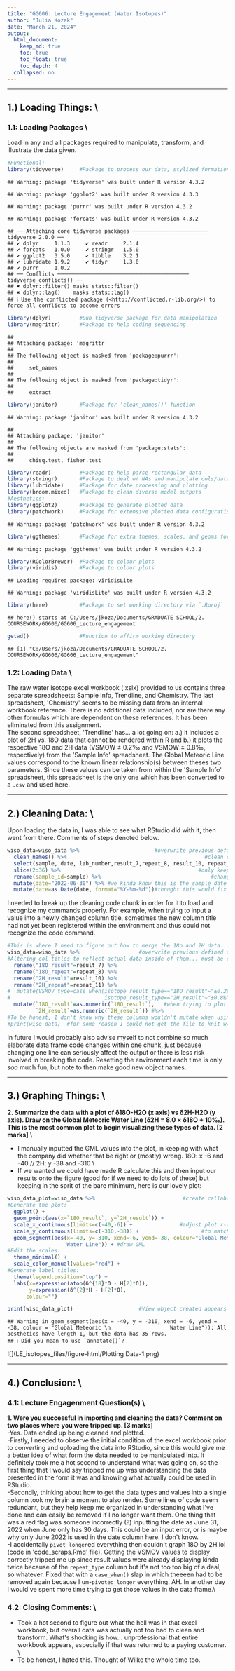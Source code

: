 ```yaml
---
title: "GG606: Lecture Engagement (Water Isotopes)"
author: "Julia Kozak"
date: "March 21, 2024"
output: 
  html_document:
    keep_md: true
    toc: true
    toc_float: true
    toc_depth: 4
  collapsed: no
---
```




________________________________________________________________________________
## 1.) Loading Things: \
### 1.1: Loading Packages \
Load in any and all packages required to manipulate, transform, and illustrate the data given.

```r
#Functional:
library(tidyverse)     #Package to process our data, stylized formation
```

```
## Warning: package 'tidyverse' was built under R version 4.3.2
```

```
## Warning: package 'ggplot2' was built under R version 4.3.3
```

```
## Warning: package 'purrr' was built under R version 4.3.2
```

```
## Warning: package 'forcats' was built under R version 4.3.2
```

```
## ── Attaching core tidyverse packages ──────────────────────── tidyverse 2.0.0 ──
## ✔ dplyr     1.1.3     ✔ readr     2.1.4
## ✔ forcats   1.0.0     ✔ stringr   1.5.0
## ✔ ggplot2   3.5.0     ✔ tibble    3.2.1
## ✔ lubridate 1.9.2     ✔ tidyr     1.3.0
## ✔ purrr     1.0.2     
## ── Conflicts ────────────────────────────────────────── tidyverse_conflicts() ──
## ✖ dplyr::filter() masks stats::filter()
## ✖ dplyr::lag()    masks stats::lag()
## ℹ Use the conflicted package (<http://conflicted.r-lib.org/>) to force all conflicts to become errors
```

```r
library(dplyr)         #Sub tidyverse package for data manipulation 
library(magrittr)      #Package to help coding sequencing 
```

```
## 
## Attaching package: 'magrittr'
## 
## The following object is masked from 'package:purrr':
## 
##     set_names
## 
## The following object is masked from 'package:tidyr':
## 
##     extract
```

```r
library(janitor)       #Package for 'clean_names()' function
```

```
## Warning: package 'janitor' was built under R version 4.3.2
```

```
## 
## Attaching package: 'janitor'
## 
## The following objects are masked from 'package:stats':
## 
##     chisq.test, fisher.test
```

```r
library(readr)         #Package to help parse rectangular data
library(stringr)       #Package to deal w/ NAs and manipulate cols/data
library(lubridate)     #Package for date processing and plotting
library(broom.mixed)   #Package to clean diverse model outputs
#Aesthetics:
library(ggplot2)       #Package to generate plotted data
library(patchwork)     #Package for extensive plotted data configuration
```

```
## Warning: package 'patchwork' was built under R version 4.3.2
```

```r
library(ggthemes)      #Package for extra themes, scales, and geoms for plotted data
```

```
## Warning: package 'ggthemes' was built under R version 4.3.2
```

```r
library(RColorBrewer)  #Package to colour plots
library(viridis)       #Package to colour plots
```

```
## Loading required package: viridisLite
```

```
## Warning: package 'viridisLite' was built under R version 4.3.2
```

```r
library(here)          #Package to set working directory via `.Rproj`
```

```
## here() starts at C:/Users/jkoza/Documents/GRADUATE SCHOOL/2. COURSEWORK/GG606/GG606_Lecture_engagement
```

```r
getwd()                #Function to affirm working directory 
```

```
## [1] "C:/Users/jkoza/Documents/GRADUATE SCHOOL/2. COURSEWORK/GG606/GG606_Lecture_engagement"
```

### 1.2: Loading Data \

The raw water isotope excel workbook (.xslx) provided to us contains three separate spreadsheets: Sample Info, Trendline, and Chemistry. 
The last spreadsheet, 'Chemistry' seems to be missing data from an internal workbook reference. There is no additional data included, nor are there any other formulas which are dependent on these references. It has been eliminated from this assignment. \
The second spreadsheet, 'Trendline' has... a lot going on: a.) it includes a plot of 2H vs. 18O data that cannot be rendered within R and b.) it plots the respective 18O and 2H data (VSMOW  ± 0.2‰ and VSMOW  ± 0.8‰, respectively) from the 'Sample Info' spreadsheet. The Global Meteoric Line values correspond to the known linear relationship(s) between theses two parameters. Since these values can be taken from within the 'Sample Info' spreadsheet, this spreadsheet is the only one which has been converted to a `.csv` and used here. 



________________________________________________________________________________
## 2.) Cleaning Data: \

Upon loading the data in, I was able to see what RStudio did with it, then went from there. Comments of steps denoted below. 

```r
wiso_data=wiso_data %>%                        #overwrite previous defined object 
  clean_names() %>%                                            #clean col headers
  select(sample, date, lab_number,result_7,repeat_8, result_10, repeat_11) %>%
  slice(2:36) %>%                                            #only keep these rows
  rename(sample_id=sample) %>%                                   #change col title
  mutate(date="2022-06-30") %>% #we kinda know this is the sample date from excel sheet
  mutate(date=as.Date(date, format="%Y-%m-%d"))#thought this would fix knit w/ `print()`
```

I needed to break up the cleaning code chunk in order for it to load and recognize my commands properly. For example, when trying to input a value into a newly changed column title, sometimes the new column title had not yet been registered within the environment and thus could not recognize the code command. 

```r
#This is where I need to figure out how to merge the 18o and 2H data... 
wiso_data=wiso_data %>%                   #overwrite previous defined object
#Altering col titles to reflect actual data inside of them... must be careful that we are actually giving the correct titles to corresponding data. Beware. 
  rename("18O_result"=result_7) %>%
  rename("18O_repeat"=repeat_8) %>%
  rename("2H_result"=result_10) %>%
  rename("2H_repeat"=repeat_11) %>%
#  mutate(VSMOV_type=case_when(isotope_result_type=="18O_result"~"±0.2‰",
#                              isotope_result_type=="2H_result"~"±0.8‰", TRUE~NA))
  mutate(`18O_result`=as.numeric(`18O_result`),   #when trying to plot later realized
         `2H_result`=as.numeric(`2H_result`)) #%>%     
#To be honest, I don't know why these columns wouldn't mutate when using normal double quotation marks, had to use single back tick quotation like when plotting... idk?
#print(wiso_data)  #for some reason I could not get the file to knit w/ this function
```

In future I would probably also advise myself to not combine so much elaborate data frame code changes within one chunk, just because changing one line can seriously affect the output or there is less risk involved in breaking the code. Resetting the environment each time is only *soo* much fun, but note to then make good new object names.

________________________________________________________________________________
## 3.) Graphing Things: \

**2. Summarize the data with a plot of δ18O-H2O (x axis) vs δ2H-H2O (y axis). Draw on the Global Meteoric Water Line (δ2H = 8.0 × δ18O + 10‰). This is the most common plot to begin visualizing these types of data. [2 marks]** \
- I manually inputted the GML values into the plot, in keeping with what the company did whether that be right or (mostly) wrong. 18O: x -6 and -40 // 2H: y -38 and -310 \
- If we wanted we could have made R calculate this and then input our results onto the figure (good for if we need to do lots of these) but keeping in the sprit of the bare minimum, here is our lovely plot: 

```r
wiso_data_plot=wiso_data %>%                            #create callable object
#Generate the plot:
  ggplot() +
  geom_point(aes(x=`18O_result`, y=`2H_result`)) +
  scale_x_continuous(limits=c(-40,-6)) +               #adjust plot x-axis limits 
  scale_y_continuous(limits=c(-310,-38)) +                    #to match GML range
  geom_segment(aes(x=-40, y=-310, xend=-6, yend=-38, colour="Global Meteoric 
                   Water Line")) + #draw GML
#Edit the scales:
  theme_minimal() +
  scale_color_manual(values="red") +
#Generate label titles: 
  theme(legend.position="top") +
  labs(x=expression(atop(δ^{18}*O - H[2]*O)),                     
       y=expression(δ^{2}*H - H[2]*O),
      colour="")

print(wiso_data_plot)                     #View object created appears properly
```

```
## Warning in geom_segment(aes(x = -40, y = -310, xend = -6, yend = -38, colour = "Global Meteoric \n                   Water Line")): All aesthetics have length 1, but the data has 35 rows.
## ℹ Did you mean to use `annotate()`?
```

![](LE_isotopes_files/figure-html/Plotting Data-1.png)<!-- -->

________________________________________________________________________________
## 4.) Conclusion: \

### 4.1: Lecture Engagenment Question(s) \
**1. Were you successful in importing and cleaning the data? Comment on two places where you were tripped up. [3 marks]** \
-Yes. Data ended up being cleaned and plotted. \
-Firstly, I needed to observe the initial condition of the excel workbook prior to converting and uploading the data into RStudio, since this would give me a better idea of what form the data needed to be manipulated into. It definitely took me a hot second to understand what was going on, so the first thing that I would say tripped me up was understanding the data presented in the form it was and knowing what actually could be used in RStudio. \
-Secondly, thinking about how to get the data types and values into a single column took my brain a moment to also render. Some lines of code seem redundant, but they help keep me organized in understanding what I've done and can easily be removed if I no longer want them. One thing that was a red flag was someone incorrectly (?) inputting the date as June 31, 2022 when June only has 30 days. This could be an input error, or is maybe why only June 2022 is used in the date column here. I don't know. \
-I accidentally `pivot_longer`ed everything then couldn't graph 18O by 2H lol (code in 'code_scraps.Rmd' file). Getting the VSMOV values to display correctly tripped me up since result values were already displaying kinda twice because of the `repeat_type` column but it's not too too big of a deal, so whatever. Fixed that with a `case_when()` slap in which theeeen had to be removed again because I un-`pivoted_longer` everything. AH. In another day I would've spent more time trying to get those values in the data frame.\



### 4.2: Closing Comments: \
- Took a hot second to figure out what the hell was in that excel workbook, but overall data was actually not too bad to clean and transform. What's shocking is how... unprofessional that entire workbook appears, especially if that was returned to a paying customer. \
- To be honest, I hated this. Thought of Wilke the whole time too. 
